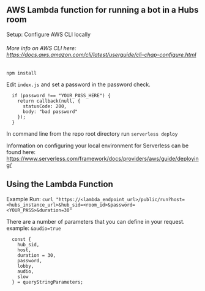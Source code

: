 ## AWS Lambda function for running a bot in a Hubs room

Setup:
Configure AWS CLI locally
###### More info on AWS CLI here: https://docs.aws.amazon.com/cli/latest/userguide/cli-chap-configure.html

`npm install`

Edit `index.js` and set a password in the password check.

```
  if (password !== "YOUR_PASS_HERE") {
    return callback(null, {
      statusCode: 200,
      body: "bad password"
    });
  }

```

In command line from the repo root directory run `serverless deploy`

Information on configuring your local environment for Serverless can be found here: https://www.serverless.com/framework/docs/providers/aws/guide/deploying/


## Using the Lambda Function

Example Run:
`curl "https://<lambda_endpoint_url>/public/run?host=<hubs_instance_url>&hub_sid=<room_id>&password=<YOUR_PASS>&duration=30"`

There are a number of parameters that you can define in your request. example: `&audio=true`

```
  const {
    hub_sid,
    host,
    duration = 30,
    password,
    lobby,
    audio,
    slow
  } = queryStringParameters;
```

